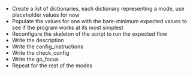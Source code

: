 - Create a list of dictionaries, each dictionary representing a mode, use placeholder values for now
- Populate the values for one with the bare-minimum expected values to see if the program works at its most simplest
- Reconfigure the skeleton of the script to run the expected flow
- Write the description
- Write the config_instructions
- Write the check_config
- Write the go_focus
- Repeat for the rest of the modes